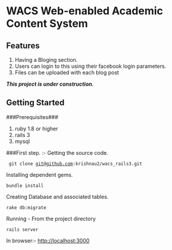 WACS Web-enabled Academic Content System
========================================

Features
--------
1. Having a Bloging section.
2. Users can login to this using their facebook login parameters.
3. Files can be uploaded with each blog post

***This project is under construction.***

Getting Started
---------------

###Prerequisites###
1. ruby 1.8 or higher
2. rails 3
3. mysql

###First step. :- Getting the source code.

<code> git clone git@github.com:krishnau2/wacs_rails3.git </code>

Installing dependent gems.

<code>bundle install</code>

Creating Database and associated tables.

<code>rake db:migrate</code>

Running - From the project directory

<code>rails server</code>

In browser:- <http://localhost:3000>